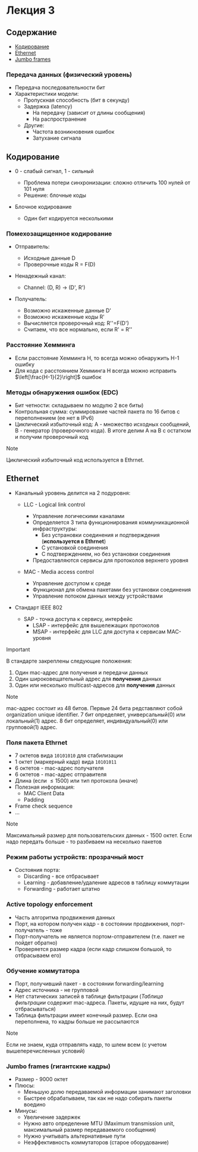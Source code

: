 # Лекция 3

## Содержание

* [Кодирование](https://github.com/AliakseiSuvorau/networks/blob/master/Lection-03.md#кодирование)
* [Ethernet](https://github.com/AliakseiSuvorau/networks/blob/master/Lection-03.md#ethernet)
* [Jumbo frames](https://github.com/AliakseiSuvorau/networks/blob/master/Lection-03.md#jumbo-frames-гигантские-кадры)

### Передача данных (физический уровень)

* Передача последовательности бит
* Характеристики модели:
  * Пропускная способность (бит в секунду)
  * Задержка (latency)
    * На передачу (зависит от длины сообщения)
    * На распространение
  * Другие:
    * Частота возникновения ошибок
    * Затухание сигнала

## Кодирование

  * 0 - слабый сигнал, 1 - сильный
    * Проблема потери синхронизации: сложно отличить 100 нулей от 101 нуля
    * Решение: блочные коды

  * Блочное кодирование
    * Один бит кодируется несколькими

### Помехозащищенное кодирование

  * Отправитель:
    * Исходные данные D
    * Проверочные коды R = F(D)

  * Ненадежный канал:
    * Channel: (D, R) -> (D', R')

  * Получатель:
    * Возможно искаженные данные D'
    * Возможно искаженные коды R'
    * Вычисляется проверочный код: R''=F(D')
    * Считаем, что все нормально, если R' = R''
    
### Расстояние Хемминга

  * Если расстояние Хемминга Н, то всегда можно обнаружить Н-1 ошибку
  * Для кода с расстоянием Хемминга Н всегда можно исправить $\left[\frac{H-1}{2}\right]$ ошибок

### Методы обнаружения ошибок (EDC)

* Бит четности: складываем по модулю 2 все биты)
* Контрольная сумма: суммирование частей пакета по 16 битов с переполнением (ее нет в IPv6)
* Циклический избыточный код: A - множество исходных сообщений, B - генератор (проверочного кода). В итоге делим A на B с остатком и получим проверочный код

> [!Note]
> Циклический избыточный код используется в Ethrnet.

## Ethernet

* Канальный уровень делится на 2 подуровня:
  * LLC - Logical link control
    * Управление логическими каналами
    * Определяется 3 типа функционирования коммуникационной инфраструктуры:
      * Без устрановки соединения и подтверждения (**используется в Ethrnet**)
      * С установкой соединения
      * С подтверждением, но без установки соединения
    * Предоставляются сервисы для протоколов верхнего уровня

  * MAC - Media access control
    * Управление доступом к среде
    * Функционал для обмена пакетами без установки соединения
    * Управление потоком данных между устройствами

* Стандарт IEEE 802
  * SAP - точка доступа к сервису, интерфейс
    * LSAP - интерфейс для вышележащих протоколов
    * MSAP - интерфейс для LLC для доступа к сервисам MAC-уровня

> [!IMPORTANT]
> В стандарте закреплены следующие положения:
> 1. Один mac-адрес для получения и передачи данных
> 2. Один широковещательный адрес для **получения** данных
> 3. Один или несколько multicast-адресов для **получения** данных


> [!NOTE]
> mac-адрес состоит из 48 битов. Первые 24 бита редставляют собой organization unique identifier.
> 7 бит определяет, универсальный(0) или локальный(1) адрес. 8 бит определяет, индивидуальный(0) или групповой(1) адрес.

### Поля пакета Ethrnet

 * 7 октетов вида `10101010` для стабилизации
 * 1 октет (маркерный кадр) вида `10101011`
 * 6 октетов - mac-адрес получателя
 * 6 октетов - mac-адрес отправителя
 * Длина (если $\leq1500$) или тип протокола (иначе)
 * Полезная информация:
   * MAC Client Data
   * Padding
  * Frame check sequence
  * ...

> [!NOTE]
> Максимальный размер для пользовательских данных - 1500 октет. Если надо передать больше - то разбиваем на несколько пакетов

### Режим работы устройств: прозрачный мост

* Состояния порта:
  * Discarding - все отбрасывает
  * Learning - добавление/удаление адресов в таблицу коммутации
  * Forwarding - работает штатно

### Active topology enforcement

* Часть алгоритма продвижения данных
* Порт, на котором получен кадр - в состоянии продвижения, порт-получатель - тоже
* Порт-получатель не является портом-отправителем (т.е. пакет не пойдет обратно)
* Проверяется размер кадра (если кадр слишком большой, то отбрасываем его)

### Обучение коммутатора

* Порт, получивший пакет - в состоянии forwarding/learning
* Адрес источника - не групповой
* Нет статических записей в таблице фильтрации (*Таблица фильтрации* содержит mac-адреса. Пакеты, идущие на них, будут отбрасываться)
* Таблица фильтрации имеет конечный размер. Если она переполнена, то кадры больше не рассылаются

> [!NOTE]
> Если не знаем, куда отправлять кадр, то шлем всем (с учетом вышеперечисленных условий)

### Jumbo frames (гигантские кадры)

* Размер - 9000 октет
* Плюсы:
  * Меньшую долю передаваемой информации занимают заголовки
  * Быстрее обрабатываем, так как не надо собирать пакеты воедино
* Минусы:
  * Увеличение задержек
  * Нужно авто определение MTU (Maximum transmission unit, максимальный размер передаваемого сообщения)
  * Нужно учитывать альтернативные пути
  * Неэффективность коммутаторов (старое оборудование) 
